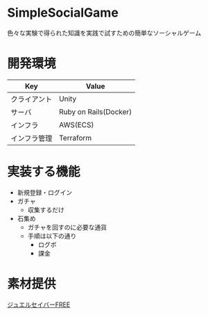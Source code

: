 # SimpleSocialGame
色々な実験で得られた知識を実践で試すための簡単なソーシャルゲーム

# 開発環境

| Key          | Value                 |
| ------------ | --------------------- |
| クライアント | Unity                 |
| サーバ       | Ruby on Rails(Docker) |
| インフラ     | AWS(ECS)              |
| インフラ管理 | Terraform             |

# 実装する機能

- 新規登録・ログイン
- ガチャ
  - 収集するだけ
- 石集め
  - ガチャを回すのに必要な通貨
  - 手順は以下の通り
    - ログボ
    - 課金

# 素材提供
[ジュエルセイバーFREE](http://www.jewel-s.jp/)
